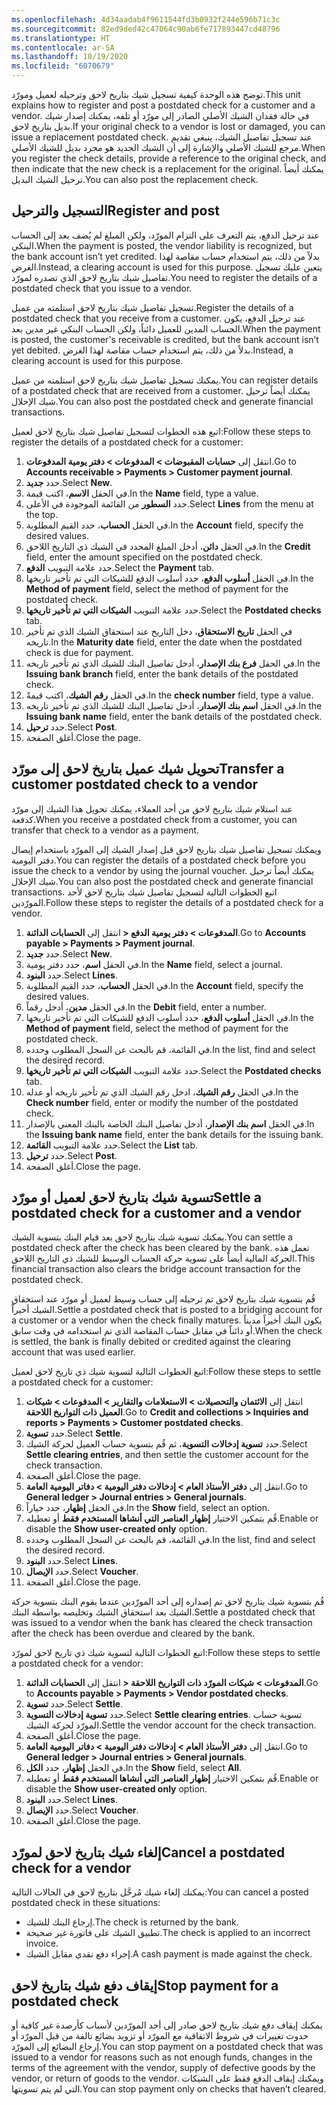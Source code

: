 ```yaml
---
ms.openlocfilehash: 4d34aadab4f9611544fd3b0932f244e596b71c3c
ms.sourcegitcommit: 82ed9ded42c47064c90ab6fe717893447cd48796
ms.translationtype: HT
ms.contentlocale: ar-SA
ms.lasthandoff: 10/19/2020
ms.locfileid: "6070679"
---
```

<span data-ttu-id="2de57-101">توضح هذه الوحدة كيفية تسجيل شيك بتاريخ لاحق وترحيله لعميل ومورّد.</span><span class="sxs-lookup"><span data-stu-id="2de57-101">This unit explains how to register and post a postdated check for a customer and a vendor.</span></span> <span data-ttu-id="2de57-102">في حالة فقدان الشيك الأصلي الصادر إلى مورّد أو تلفه، يمكنك إصدار شيك بديل بتاريخ لاحق.</span><span class="sxs-lookup"><span data-stu-id="2de57-102">If your original check to a vendor is lost or damaged, you can issue a replacement postdated check.</span></span> <span data-ttu-id="2de57-103">عند تسجيل تفاصيل الشيك، ينبغي تقديم مرجع للشيك الأصلي والإشارة إلى أن الشيك الجديد هو مجرد بديل للشيك الأصلي.</span><span class="sxs-lookup"><span data-stu-id="2de57-103">When you register the check details, provide a reference to the original check, and then indicate that the new check is a replacement for the original.</span></span> <span data-ttu-id="2de57-104">يمكنك أيضاً ترحيل الشيك البديل.</span><span class="sxs-lookup"><span data-stu-id="2de57-104">You can also post the replacement check.</span></span>

## <a name="register-and-post"></a><span data-ttu-id="2de57-105">التسجيل والترحيل</span><span class="sxs-lookup"><span data-stu-id="2de57-105">Register and post</span></span> 

<span data-ttu-id="2de57-106">عند ترحيل الدفع، يتم التعرف على التزام المورّد، ولكن المبلغ لم يُضف بعد إلى الحساب البنكي.</span><span class="sxs-lookup"><span data-stu-id="2de57-106">When the payment is posted, the vendor liability is recognized, but the bank account isn’t yet credited.</span></span> <span data-ttu-id="2de57-107">بدلاً من ذلك، يتم استخدام حساب مقاصة لهذا الغرض.</span><span class="sxs-lookup"><span data-stu-id="2de57-107">Instead, a clearing account is used for this purpose.</span></span> <span data-ttu-id="2de57-108">يتعين عليك تسجيل تفاصيل شيك بتاريخ لاحق الذي تصدره لمورّد.</span><span class="sxs-lookup"><span data-stu-id="2de57-108">You need to register the details of a postdated check that you issue to a vendor.</span></span>

<span data-ttu-id="2de57-109">تسجيل تفاصيل شيك بتاريخ لاحق استلمته من عميل.</span><span class="sxs-lookup"><span data-stu-id="2de57-109">Register the details of a postdated check that you receive from a customer.</span></span> <span data-ttu-id="2de57-110">عند ترحيل الدفع، يكون الحساب المدين للعميل دائناً، ولكن الحساب البنكي غير مدين بعد.</span><span class="sxs-lookup"><span data-stu-id="2de57-110">When the payment is posted, the customer's receivable is credited, but the bank account isn’t yet debited.</span></span> <span data-ttu-id="2de57-111">بدلاً من ذلك، يتم استخدام حساب مقاصة لهذا الغرض.</span><span class="sxs-lookup"><span data-stu-id="2de57-111">Instead, a clearing account is used for this purpose.</span></span>

<span data-ttu-id="2de57-112">يمكنك تسجيل تفاصيل شيك بتاريخ لاحق استلمته من عميل.</span><span class="sxs-lookup"><span data-stu-id="2de57-112">You can register details of a postdated check that are received from a customer.</span></span> <span data-ttu-id="2de57-113">يمكنك أيضاً ترحيل شيك الإحلال.</span><span class="sxs-lookup"><span data-stu-id="2de57-113">You can also post the postdated check and generate financial transactions.</span></span> 

<span data-ttu-id="2de57-114">اتبع هذه الخطوات لتسجيل تفاصيل شيك بتاريخ لاحق لعميل:</span><span class="sxs-lookup"><span data-stu-id="2de57-114">Follow these steps to register the details of a postdated check for a customer:</span></span>

1.  <span data-ttu-id="2de57-115">انتقل إلى **حسابات المقبوضات > المدفوعات > دفتر يومية المدفوعات**.</span><span class="sxs-lookup"><span data-stu-id="2de57-115">Go to **Accounts receivable > Payments > Customer payment journal**.</span></span>
2.  <span data-ttu-id="2de57-116">حدد **جديد**.</span><span class="sxs-lookup"><span data-stu-id="2de57-116">Select **New**.</span></span>
3.  <span data-ttu-id="2de57-117">في الحقل **الاسم**، اكتب قيمة‎.</span><span class="sxs-lookup"><span data-stu-id="2de57-117">In the **Name** field, type a value.</span></span>
4.  <span data-ttu-id="2de57-118">حدد **السطور** من القائمة الموجودة في الأعلى.</span><span class="sxs-lookup"><span data-stu-id="2de57-118">Select **Lines** from the menu at the top.</span></span>
5.  <span data-ttu-id="2de57-119">في الحقل **الحساب**، حدد القيم المطلوبة.</span><span class="sxs-lookup"><span data-stu-id="2de57-119">In the **Account** field, specify the desired values.</span></span>
6.  <span data-ttu-id="2de57-120">في الحقل **دائن**، أدخل المبلغ المحدد في الشيك ذي التاريخ اللاحق.</span><span class="sxs-lookup"><span data-stu-id="2de57-120">In the **Credit** field, enter the amount specified on the postdated check.</span></span>
7.  <span data-ttu-id="2de57-121">حدد علامة التبويب **الدفع**.</span><span class="sxs-lookup"><span data-stu-id="2de57-121">Select the **Payment** tab.</span></span>
8.  <span data-ttu-id="2de57-122">في الحقل **أسلوب الدفع**، حدد أسلوب الدفع للشيكات التي تم تأخير تاريخها.</span><span class="sxs-lookup"><span data-stu-id="2de57-122">In the **Method of payment** field, select the method of payment for the postdated check.</span></span>
9.  <span data-ttu-id="2de57-123">حدد علامة التبويب **الشيكات التي تم تأخير تاريخها**.</span><span class="sxs-lookup"><span data-stu-id="2de57-123">Select the **Postdated checks** tab.</span></span>
10. <span data-ttu-id="2de57-124">في الحقل **تاريخ الاستحقاق**، دخل التاريخ عند استحقاق الشيك الذي تم تأخير تاريخه.</span><span class="sxs-lookup"><span data-stu-id="2de57-124">In the **Maturity date** field, enter the date when the postdated check is due for payment.</span></span>
11. <span data-ttu-id="2de57-125">في الحقل **فرع بنك الإصدار**، أدخل تفاصيل البنك للشيك الذي تم تأخير تاريخه.</span><span class="sxs-lookup"><span data-stu-id="2de57-125">In the **Issuing bank branch** field, enter the bank details of the postdated check.</span></span>
12. <span data-ttu-id="2de57-126">في الحقل **رقم الشيك**، اكتب قيمةً.</span><span class="sxs-lookup"><span data-stu-id="2de57-126">In the **check number** field, type a value.</span></span>
13. <span data-ttu-id="2de57-127">في الحقل **اسم بنك الإصدار**، أدخل تفاصيل البنك للشيك الذي تم تأخير تاريخه.</span><span class="sxs-lookup"><span data-stu-id="2de57-127">In the **Issuing bank name** field, enter the bank details of the postdated check.</span></span>
14. <span data-ttu-id="2de57-128">حدد **ترحيل**.</span><span class="sxs-lookup"><span data-stu-id="2de57-128">Select **Post**.</span></span>
15. <span data-ttu-id="2de57-129">أغلق الصفحة.</span><span class="sxs-lookup"><span data-stu-id="2de57-129">Close the page.</span></span>


## <a name="transfer-a-customer-postdated-check-to-a-vendor"></a><span data-ttu-id="2de57-130">تحويل شيك عميل بتاريخ لاحق إلى مورّد</span><span class="sxs-lookup"><span data-stu-id="2de57-130">Transfer a customer postdated check to a vendor</span></span> 

<span data-ttu-id="2de57-131">عند استلام شيك بتاريخ لاحق من أحد العملاء، يمكنك تحويل هذا الشيك إلى مورّد كدفعة.</span><span class="sxs-lookup"><span data-stu-id="2de57-131">When you receive a postdated check from a customer, you can transfer that check to a vendor as a payment.</span></span>

<span data-ttu-id="2de57-132">ويمكنك تسجيل تفاصيل شيك بتاريخ لاحق قبل إصدار الشيك إلى المورّد باستخدام إيصال دفتر اليومية.</span><span class="sxs-lookup"><span data-stu-id="2de57-132">You can register the details of a postdated check before you issue the check to a vendor by using the journal voucher.</span></span> <span data-ttu-id="2de57-133">يمكنك أيضاً ترحيل شيك الإحلال.</span><span class="sxs-lookup"><span data-stu-id="2de57-133">You can also post the postdated check and generate financial transactions.</span></span> <span data-ttu-id="2de57-134">اتبع الخطوات التالية لتسجيل تفاصيل شيك بتاريخ لاحق لأحد المورّدين.</span><span class="sxs-lookup"><span data-stu-id="2de57-134">Follow these steps to register the details of a postdated check for a vendor.</span></span>

1.  <span data-ttu-id="2de57-135">انتقل إلى **الحسابات الدائنة‏‎ > المدفوعات > دفتر يومية الدفع**.</span><span class="sxs-lookup"><span data-stu-id="2de57-135">Go to **Accounts payable > Payments > Payment journal**.</span></span>
2.  <span data-ttu-id="2de57-136">حدد **جديد**.</span><span class="sxs-lookup"><span data-stu-id="2de57-136">Select **New**.</span></span>
3.  <span data-ttu-id="2de57-137">في الحقل **اسم**، حدد دفتر يومية.</span><span class="sxs-lookup"><span data-stu-id="2de57-137">In the **Name** field, select a journal.</span></span>
4.  <span data-ttu-id="2de57-138">حدد **البنود**.</span><span class="sxs-lookup"><span data-stu-id="2de57-138">Select **Lines**.</span></span>
5.  <span data-ttu-id="2de57-139">في الحقل **الحساب**، حدد القيم المطلوبة.</span><span class="sxs-lookup"><span data-stu-id="2de57-139">In the **Account** field, specify the desired values.</span></span>
6.  <span data-ttu-id="2de57-140">في الحقل **مدين**، أدخل رقماً.</span><span class="sxs-lookup"><span data-stu-id="2de57-140">In the **Debit** field, enter a number.</span></span>
7.  <span data-ttu-id="2de57-141">في الحقل **أسلوب الدفع**، حدد أسلوب الدفع للشيكات التي تم تأخير تاريخها.</span><span class="sxs-lookup"><span data-stu-id="2de57-141">In the **Method of payment** field, select the method of payment for the postdated check.</span></span>
8.  <span data-ttu-id="2de57-142">في القائمة، قم بالبحث عن السجل المطلوب وحدده.</span><span class="sxs-lookup"><span data-stu-id="2de57-142">In the list, find and select the desired record.</span></span>
9.  <span data-ttu-id="2de57-143">حدد علامة التبويب **الشيكات التي تم تأخير تاريخها**.</span><span class="sxs-lookup"><span data-stu-id="2de57-143">Select the **Postdated checks** tab.</span></span>
10. <span data-ttu-id="2de57-144">في الحقل **رقم الشيك**، ادخل رقم الشيك الذي تم تأخير تاريخه أو عدله.</span><span class="sxs-lookup"><span data-stu-id="2de57-144">In the **Check number** field, enter or modify the number of the postdated check.</span></span>
11. <span data-ttu-id="2de57-145">في الحقل **اسم بنك الإصدار**، أدخل تفاصيل البنك الخاصة بالبنك المعني بالإصدار.</span><span class="sxs-lookup"><span data-stu-id="2de57-145">In the **Issuing bank name** field, enter the bank details for the issuing bank.</span></span>
12. <span data-ttu-id="2de57-146">حدد علامة التبويب **القائمة**.</span><span class="sxs-lookup"><span data-stu-id="2de57-146">Select the **List** tab.</span></span>
13. <span data-ttu-id="2de57-147">حدد **ترحيل**.</span><span class="sxs-lookup"><span data-stu-id="2de57-147">Select **Post**.</span></span>
14. <span data-ttu-id="2de57-148">أغلق الصفحة.</span><span class="sxs-lookup"><span data-stu-id="2de57-148">Close the page.</span></span>


## <a name="settle-a-postdated-check-for-a-customer-and-a-vendor"></a><span data-ttu-id="2de57-149">تسوية شيك بتاريخ لاحق لعميل أو مورّد</span><span class="sxs-lookup"><span data-stu-id="2de57-149">Settle a postdated check for a customer and a vendor</span></span> 

<span data-ttu-id="2de57-150">يمكنك تسوية شيك بتاريخ لاحق بعد قيام البنك بتسوية الشيك.</span><span class="sxs-lookup"><span data-stu-id="2de57-150">You can settle a postdated check after the check has been cleared by the bank.</span></span> <span data-ttu-id="2de57-151">تعمل هذه الحركة المالية أيضاً على تسوية حركة الحساب الوسيط للشيك ذي التاريخ اللاحق.</span><span class="sxs-lookup"><span data-stu-id="2de57-151">This financial transaction also clears the bridge account transaction for the postdated check.</span></span>

<span data-ttu-id="2de57-152">قُم بتسوية شيك بتاريخ لاحق تم ترحيله إلى حساب وسيط لعميل أو مورّد عند استحقاق الشيك أخيراً.</span><span class="sxs-lookup"><span data-stu-id="2de57-152">Settle a postdated check that is posted to a bridging account for a customer or a vendor when the check finally matures.</span></span> <span data-ttu-id="2de57-153">يكون البنك أخيراً مديناً أو دائناً في مقابل حساب المقاصة الذي تم استخدامه في وقت سابق.</span><span class="sxs-lookup"><span data-stu-id="2de57-153">When the check is settled, the bank is finally debited or credited against the clearing account that was used earlier.</span></span>

<span data-ttu-id="2de57-154">اتبع الخطوات التالية لتسوية شيك ذي تاريخ لاحق لعميل:</span><span class="sxs-lookup"><span data-stu-id="2de57-154">Follow these steps to settle a postdated check for a customer:</span></span>

1.  <span data-ttu-id="2de57-155">انتقل إلى **الائتمان والتحصيلات > الاستعلامات والتقارير > المدفوعات > شيكات العميل ذات التواريخ اللاحقة**.</span><span class="sxs-lookup"><span data-stu-id="2de57-155">Go to **Credit and collections > Inquiries and reports > Payments > Customer postdated checks**.</span></span>
2.  <span data-ttu-id="2de57-156">حدد **تسوية**.</span><span class="sxs-lookup"><span data-stu-id="2de57-156">Select **Settle**.</span></span>
3.  <span data-ttu-id="2de57-157">حدد **تسوية إدخالات التسوية**، ثم قُم بتسوية حساب العميل لحركة الشيك.</span><span class="sxs-lookup"><span data-stu-id="2de57-157">Select **Settle clearing entries**, and then settle the customer account for the check transaction.</span></span>
4.  <span data-ttu-id="2de57-158">أغلق الصفحة.</span><span class="sxs-lookup"><span data-stu-id="2de57-158">Close the page.</span></span>
5.  <span data-ttu-id="2de57-159">انتقل إلى **دفتر الأستاذ العام > إدخالات دفتر اليومية > دفاتر اليومية العامة**.</span><span class="sxs-lookup"><span data-stu-id="2de57-159">Go to **General ledger > Journal entries > General journals**.</span></span>
6.  <span data-ttu-id="2de57-160">في الحقل **إظهار**، حدد خياراً.</span><span class="sxs-lookup"><span data-stu-id="2de57-160">In the **Show** field, select an option.</span></span>
7.  <span data-ttu-id="2de57-161">قُم بتمكين الاختيار **إظهار العناصر التي أنشاها المستخدم فقط** أو تعطيله.</span><span class="sxs-lookup"><span data-stu-id="2de57-161">Enable or disable the **Show user-created only** option.</span></span>
8.  <span data-ttu-id="2de57-162">في القائمة، قم بالبحث عن السجل المطلوب وحدده.</span><span class="sxs-lookup"><span data-stu-id="2de57-162">In the list, find and select the desired record.</span></span>
9.  <span data-ttu-id="2de57-163">حدد **البنود**.</span><span class="sxs-lookup"><span data-stu-id="2de57-163">Select **Lines**.</span></span>
10. <span data-ttu-id="2de57-164">حدد **الإيصال**.</span><span class="sxs-lookup"><span data-stu-id="2de57-164">Select **Voucher**.</span></span>
11. <span data-ttu-id="2de57-165">أغلق الصفحة.</span><span class="sxs-lookup"><span data-stu-id="2de57-165">Close the page.</span></span>


<span data-ttu-id="2de57-166">قُم بتسوية شيك بتاريخ لاحق تم إصداره إلى أحد المورّدين عندما يقوم البنك بتسوية حركة الشيك بعد استحقاق الشيك وتخليصه بواسطة البنك.</span><span class="sxs-lookup"><span data-stu-id="2de57-166">Settle a postdated check that was issued to a vendor when the bank has cleared the check transaction after the check has been overdue and cleared by the bank.</span></span>

<span data-ttu-id="2de57-167">اتبع الخطوات التالية لتسوية شيك ذي تاريخ لاحق لمورّد:</span><span class="sxs-lookup"><span data-stu-id="2de57-167">Follow these steps to settle a postdated check for a vendor:</span></span>

1.  <span data-ttu-id="2de57-168">انتقل إلى **الحسابات الدائنة‏‎ > المدفوعات > شيكات المورّد ذات التواريخ اللاحقة**.</span><span class="sxs-lookup"><span data-stu-id="2de57-168">Go to **Accounts payable > Payments > Vendor postdated checks**.</span></span>
2.  <span data-ttu-id="2de57-169">حدد **تسوية**.</span><span class="sxs-lookup"><span data-stu-id="2de57-169">Select **Settle**.</span></span>
3.  <span data-ttu-id="2de57-170">حدد **تسوية إدخالات التسوية**.</span><span class="sxs-lookup"><span data-stu-id="2de57-170">Select **Settle clearing entries**.</span></span> <span data-ttu-id="2de57-171">تسوية حساب المورّد لحركة الشيك.</span><span class="sxs-lookup"><span data-stu-id="2de57-171">Settle the vendor account for the check transaction.</span></span>
4.  <span data-ttu-id="2de57-172">أغلق الصفحة.</span><span class="sxs-lookup"><span data-stu-id="2de57-172">Close the page.</span></span>
5.  <span data-ttu-id="2de57-173">انتقل إلى **دفتر الأستاذ العام > إدخالات دفتر اليومية > دفاتر اليومية العامة**.</span><span class="sxs-lookup"><span data-stu-id="2de57-173">Go to **General ledger > Journal entries > General journals**.</span></span>
6.  <span data-ttu-id="2de57-174">في الحقل **إظهار**، حدد **الكل**.</span><span class="sxs-lookup"><span data-stu-id="2de57-174">In the **Show** field, select **All**.</span></span>
7.  <span data-ttu-id="2de57-175">قُم بتمكين الاختيار **إظهار العناصر التي أنشاها المستخدم فقط** أو تعطيله.</span><span class="sxs-lookup"><span data-stu-id="2de57-175">Enable or disable the **Show user-created only** option.</span></span>
8.  <span data-ttu-id="2de57-176">حدد **البنود**.</span><span class="sxs-lookup"><span data-stu-id="2de57-176">Select **Lines**.</span></span>
9.  <span data-ttu-id="2de57-177">حدد **الإيصال**.</span><span class="sxs-lookup"><span data-stu-id="2de57-177">Select **Voucher**.</span></span>
10. <span data-ttu-id="2de57-178">أغلق الصفحة.</span><span class="sxs-lookup"><span data-stu-id="2de57-178">Close the page.</span></span>


## <a name="cancel-a-postdated-check-for-a-vendor"></a><span data-ttu-id="2de57-179">إلغاء شيك بتاريخ لاحق لمورّد</span><span class="sxs-lookup"><span data-stu-id="2de57-179">Cancel a postdated check for a vendor</span></span> 

<span data-ttu-id="2de57-180">يمكنك إلغاء شيك مُرحَّل بتاريخ لاحق في الحالات التالية:</span><span class="sxs-lookup"><span data-stu-id="2de57-180">You can cancel a posted postdated check in these situations:</span></span>

- <span data-ttu-id="2de57-181">إرجاع البنك للشيك.</span><span class="sxs-lookup"><span data-stu-id="2de57-181">The check is returned by the bank.</span></span> 
- <span data-ttu-id="2de57-182">تطبيق الشيك على فاتورة غير صحيحة.</span><span class="sxs-lookup"><span data-stu-id="2de57-182">The check is applied to an incorrect invoice.</span></span> 
- <span data-ttu-id="2de57-183">إجراء دفع نقدي مقابل الشيك.</span><span class="sxs-lookup"><span data-stu-id="2de57-183">A cash payment is made against the check.</span></span>

## <a name="stop-payment-for-a-postdated-check"></a><span data-ttu-id="2de57-184">إيقاف دفع شيك بتاريخ لاحق</span><span class="sxs-lookup"><span data-stu-id="2de57-184">Stop payment for a postdated check</span></span> 

<span data-ttu-id="2de57-185">يمكنك إيقاف دفع شيك بتاريخ لاحق صادر إلى أحد المورّدين لأسباب كأرصدة غير كافية أو حدوث تغييرات في شروط الاتفاقية مع المورّد أو تزويد بضائع تالفة من قبل المورّد أو إرجاع البضائع إلى المورّد.</span><span class="sxs-lookup"><span data-stu-id="2de57-185">You can stop payment on a postdated check that was issued to a vendor for reasons such as not enough funds, changes in the terms of the agreement with the vendor, supply of defective goods by the vendor, or return of goods to the vendor.</span></span> <span data-ttu-id="2de57-186">ويمكنك إيقاف الدفع فقط على الشيكات التي لم يتم تسويتها.</span><span class="sxs-lookup"><span data-stu-id="2de57-186">You can stop payment only on checks that haven’t cleared.</span></span>
